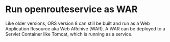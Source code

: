 # Run openrouteservice as WAR

Like older versions, ORS version 8 can still be built and run as a Web Application Resource aka Web ARchive (WAR).
A WAR can be deployed to a Servlet Container like Tomcat, which is running as a service. 
